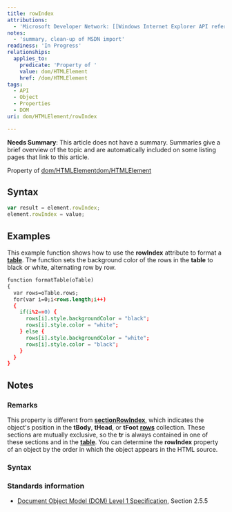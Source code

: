 ```yaml
---
title: rowIndex
attributions:
  - 'Microsoft Developer Network: [[Windows Internet Explorer API reference](http://msdn.microsoft.com/en-us/library/ie/hh828809%28v=vs.85%29.aspx) Article]'
notes:
  - 'summary, clean-up of MSDN import'
readiness: 'In Progress'
relationships:
  applies_to:
    predicate: 'Property of '
    value: dom/HTMLElement
    href: /dom/HTMLElement
tags:
  - API
  - Object
  - Properties
  - DOM
uri: dom/HTMLElement/rowIndex

---
```

**Needs Summary**: This article does not have a summary. Summaries give a brief overview of the topic and are automatically included on some listing pages that link to this article.

Property of [dom/HTMLElement](/dom/HTMLElement)[dom/HTMLElement](/dom/HTMLElement)

## Syntax

``` js
var result = element.rowIndex;
element.rowIndex = value;
```

## Examples

This example function shows how to use the **rowIndex** attribute to format a [**table**](/html/elements/table). The function sets the background color of the rows in the **table** to black or white, alternating row by row.

``` html
function formatTable(oTable)
{
  var rows=oTable.rows;
  for(var i=0;i<rows.length;i++)
  {
    if(i%2==0) {
      rows[i].style.backgroundColor = "black";
      rows[i].style.color = "white";
    } else {
      rows[i].style.backgroundColor = "white";
      rows[i].style.color = "black";
    }
  }
}
```

## Notes

### Remarks

This property is different from [**sectionRowIndex**](/dom/HTMLElement/sectionRowIndex), which indicates the object's position in the **tBody**, **tHead**, or **tFoot** [**rows**](/dom/HTMLElement/rows) collection. These sections are mutually exclusive, so the **tr** is always contained in one of these sections and in the [**table**](/html/elements/table). You can determine the **rowIndex** property of an object by the order in which the object appears in the HTML source.

### Syntax

### Standards information

-   [Document Object Model (DOM) Level 1 Specification](http://go.microsoft.com/fwlink/p/?linkid=161725), Section 2.5.5
